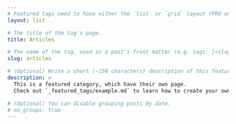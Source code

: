 ```yaml
---
# Featured tags need to have either the `list` or `grid` layout (PRO only).
layout: list

# The title of the tag's page.
title: Articles

# The name of the tag, used in a post's front matter (e.g. tags: [<slug>]).
slug: articles

# (Optional) Write a short (~150 characters) description of this featured tag.
description: >
  This is a featured category, which have their own page.
  Check out `_featured_tags/example.md` to learn how to create your own.

# (Optional) You can disable grouping posts by date.
# no_groups: true
---
```

